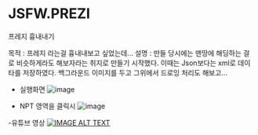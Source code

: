 # JSFW.PREZI
프레지 흉내내기

목적 : 프레지 라는걸 흉내내보고 싶었는데... 
설명 : 만들 당시에는 맨땅에 해딩하는 걸로 비슷하게라도 해보자라는 취지로 만들기 시작했다. 
    이때는 Json보다는 xml로 데이타를 저장하였다. 
    백그라운드 이미지를 두고 그위에서 드로잉 처리도 해보고... 
     

- 실행화면
![image](https://user-images.githubusercontent.com/116536524/197897135-dbeb7995-85b6-45a2-a998-9e5aaf6be832.png)


- NPT 영역을 클릭시 
![image](https://user-images.githubusercontent.com/116536524/197897194-18081a22-8c2e-462c-b6e1-38a69ed6aa98.png)


-유튜브 영상
[![IMAGE ALT TEXT](http://img.youtube.com/vi/8srTubZylyU/0.jpg)](https://youtu.be/8srTubZylyU?t=0s) 
